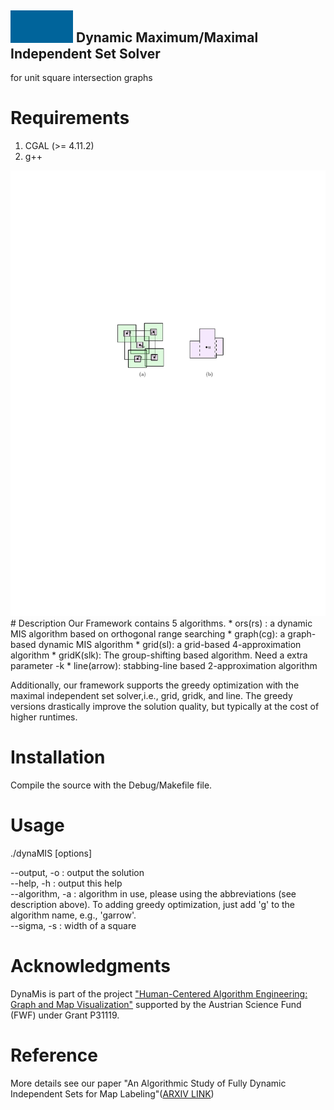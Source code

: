 ## <img src="dynamis_icon.gif" width="100"> Dynamic Maximum/Maximal Independent Set Solver
for unit square intersection graphs

# Requirements
<ol>
<li>CGAL (>= 4.11.2)</li>
<li>  g++ </li>
</ol>
<img src="figs/rectilinear-polygon.pdf" alt="Demo Image">
# Description
Our Framework contains 5 algorithms.
* ors(rs) : a dynamic MIS algorithm based on orthogonal range searching 
* graph(cg): a graph-based dynamic MIS algorithm
* grid(sl): a grid-based 4-approximation algorithm 
* gridK(slk): The group-shifting based algorithm. Need a extra parameter -k
* line(arrow): stabbing-line based 2-approximation algorithm


Additionally, our framework supports the greedy optimization with the maximal independent set solver,i.e., grid, gridk, and line.  The greedy versions drastically improve the solution
 quality, but typically at the cost of higher runtimes. 

# Installation
Compile the source with the Debug/Makefile file.
# Usage
./dynaMIS  <instance> [options]


--output, -o : output the solution</br>
--help, -h : output this help</br>
--algorithm, -a : algorithm in use, please using the abbreviations (see description above). To adding greedy optimization, just add 'g' to the algorithm name, e.g., 'garrow'. </br>
--sigma, -s : width of a square</br>



# Acknowledgments
DynaMis is part of the project ["Human-Centered Algorithm Engineering: Graph and Map Visualization"](https://www.ac.tuwien.ac.at/research/humalgo/) supported by the Austrian Science Fund (FWF) under Grant P31119.
# Reference
More details see our paper "An Algorithmic Study of Fully Dynamic Independent Sets for Map Labeling"([ARXIV LINK](https://arxiv.org/abs/2002.07611))

